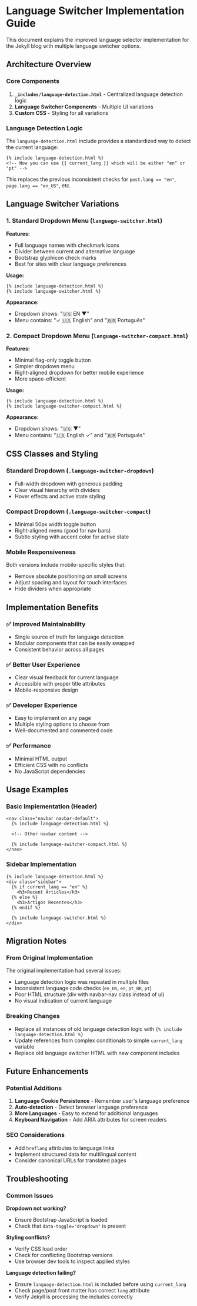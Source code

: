 # Language Switcher Implementation Guide

This document explains the improved language selector implementation for the Jekyll blog with multiple language switcher options.

## Architecture Overview

### Core Components

1. **`_includes/language-detection.html`** - Centralized language detection logic
2. **Language Switcher Components** - Multiple UI variations
3. **Custom CSS** - Styling for all variations

### Language Detection Logic

The `language-detection.html` include provides a standardized way to detect the current language:

```liquid
{% include language-detection.html %}
<!-- Now you can use {{ current_lang }} which will be either "en" or "pt" -->
```

This replaces the previous inconsistent checks for `post.lang == "en"`, `page.lang == "en_US"`, etc.

## Language Switcher Variations

### 1. Standard Dropdown Menu (`language-switcher.html`)

**Features:**
- Full language names with checkmark icons
- Divider between current and alternative language
- Bootstrap glyphicon check marks
- Best for sites with clear language preferences

**Usage:**
```liquid
{% include language-detection.html %}
{% include language-switcher.html %}
```

**Appearance:**
- Dropdown shows: "🇺🇸 EN ▼"
- Menu contains: "✓ 🇺🇸 English" and "🇧🇷 Português"

### 2. Compact Dropdown Menu (`language-switcher-compact.html`)

**Features:**
- Minimal flag-only toggle button
- Simpler dropdown menu
- Right-aligned dropdown for better mobile experience
- More space-efficient

**Usage:**
```liquid
{% include language-detection.html %}
{% include language-switcher-compact.html %}
```

**Appearance:**
- Dropdown shows: "🇺🇸 ▼"
- Menu contains: "🇺🇸 English ✓" and "🇧🇷 Português"

## CSS Classes and Styling

### Standard Dropdown (`.language-switcher-dropdown`)
- Full-width dropdown with generous padding
- Clear visual hierarchy with dividers
- Hover effects and active state styling

### Compact Dropdown (`.language-switcher-compact`)
- Minimal 50px width toggle button
- Right-aligned menu (good for nav bars)
- Subtle styling with accent color for active state

### Mobile Responsiveness
Both versions include mobile-specific styles that:
- Remove absolute positioning on small screens
- Adjust spacing and layout for touch interfaces
- Hide dividers when appropriate

## Implementation Benefits

### ✅ Improved Maintainability
- Single source of truth for language detection
- Modular components that can be easily swapped
- Consistent behavior across all pages

### ✅ Better User Experience
- Clear visual feedback for current language
- Accessible with proper title attributes
- Mobile-responsive design

### ✅ Developer Experience
- Easy to implement on any page
- Multiple styling options to choose from
- Well-documented and commented code

### ✅ Performance
- Minimal HTML output
- Efficient CSS with no conflicts
- No JavaScript dependencies

## Usage Examples

### Basic Implementation (Header)
```liquid
<nav class="navbar navbar-default">
  {% include language-detection.html %}
  
  <!-- Other navbar content -->
  
  {% include language-switcher-compact.html %}
</nav>
```

### Sidebar Implementation
```liquid
{% include language-detection.html %}
<div class="sidebar">
  {% if current_lang == "en" %}
    <h3>Recent Articles</h3>
  {% else %}
    <h3>Artigos Recentes</h3>
  {% endif %}
  
  {% include language-switcher.html %}
</div>
```

## Migration Notes

### From Original Implementation
The original implementation had several issues:
- Language detection logic was repeated in multiple files
- Inconsistent language code checks (`en_US`, `en`, `pt_BR`, `pt`)
- Poor HTML structure (div with navbar-nav class instead of ul)
- No visual indication of current language

### Breaking Changes
- Replace all instances of old language detection logic with `{% include language-detection.html %}`
- Update references from complex conditionals to simple `current_lang` variable
- Replace old language switcher HTML with new component includes

## Future Enhancements

### Potential Additions
1. **Language Cookie Persistence** - Remember user's language preference
2. **Auto-detection** - Detect browser language preference
3. **More Languages** - Easy to extend for additional languages
4. **Keyboard Navigation** - Add ARIA attributes for screen readers

### SEO Considerations
- Add `hreflang` attributes to language links
- Implement structured data for multilingual content
- Consider canonical URLs for translated pages

## Troubleshooting

### Common Issues

**Dropdown not working?**
- Ensure Bootstrap JavaScript is loaded
- Check that `data-toggle="dropdown"` is present

**Styling conflicts?**
- Verify CSS load order
- Check for conflicting Bootstrap versions
- Use browser dev tools to inspect applied styles

**Language detection failing?**
- Ensure `language-detection.html` is included before using `current_lang`
- Check page/post front matter has correct `lang` attribute
- Verify Jekyll is processing the includes correctly

